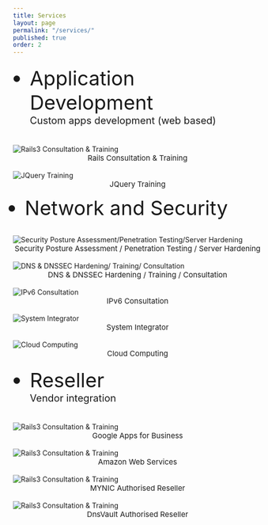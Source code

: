 ```yaml
---
title: Services
layout: page
permalink: "/services/"
published: true
order: 2
---
```


<ul style="font-size: 20px">
  <li style="font-size: 40px">Application Development</li>
  Custom apps development (web based)
</ul>
<div class="card-deck w-50 mb-3">
  <div class="card" style="border-color: 1px solid red;">
    <br>
    <img class="card-img-top" src="/assets/images/services/rails.png" class="img-fluid w-50" alt="Rails3 Consultation & Training">
    <br>
    <center class="card-title" style="font-size: 15px;">Rails Consultation & Training</center>
  </div>
  <div class="card">
    <br>
    <img class="card-img-top" src="/assets/images/services/jquery.png" class="img-fluid w-50" alt="JQuery Training">
    <br>
    <center class="card-title" style="font-size: 15px;">JQuery Training</center>
  </div>
</div>

<ul>
  <li style="font-size: 40px">Network and Security</li>
</ul>
<div class="card-deck mb-3">
  <div class="card">
    <br>
    <img class="card-img-top" src="/assets/images/services/spa.svg" class="img-fluid w-75" alt="Security Posture Assessment/Penetration Testing/Server Hardening">
    <br>
    <center class="card-title" style="font-size: 15px;">Security Posture Assessment / Penetration Testing / Server Hardening</center>
  </div>
  <div class="card">
    <br>
    <img class="card-img-top" src="/assets/images/services/dns.png" class="img-fluid w-75" alt="DNS & DNSSEC Hardening/ Training/ Consultation">
    <br>
    <center class="card-title" style="font-size: 15px;">DNS & DNSSEC Hardening / Training / Consultation</center>
  </div>
  <div class="card">
    <br>
    <img class="card-img-top" src="/assets/images/services/ipv6.svg" class="img-fluid w-75" alt="IPv6 Consultation">
    <br>
    <center class="card-title" style="font-size: 15px;">IPv6 Consultation</center>
  </div>
  <div class="card">
    <br>
    <img class="card-img-top" src="/assets/images/services/integration.jpg" class="img-fluid w-75" alt="System Integrator">
    <br>
    <center class="card-title" style="font-size: 15px;">System Integrator</center>
  </div>
   <div class="card">
    <br>
    <img class="card-img-top" src="/assets/images/services/cloud.png" class="img-fluid w-75" alt="Cloud Computing">
    <br>
    <center class="card-title" style="font-size: 15px;">Cloud Computing</center>
  </div>
</div>

<ul style="font-size: 20px">
  <li style="font-size: 40px">Reseller</li>
  Vendor integration
</ul>
<div class="card-deck mb-3">
  <div class="card">
    <br>
    <img class="card-img-top" src="/assets/images/services/google.jpg" class="img-fluid w-50" alt="Rails3 Consultation & Training">
    <br>
    <center class="card-title" style="font-size: 15px;">Google Apps for Business </center>
  </div>
  <div class="card">
    <br>
    <img class="card-img-top" src="/assets/images/services/amazon.png" class="img-fluid w-75" alt="Rails3 Consultation & Training">
    <br>
    <center class="card-title" style="font-size: 15px;">Amazon Web Services</center>
  </div>
  <div class="card">
    <br>
    <img class="card-img-top" src="/assets/images/services/MYNIC-reseller.png" class="img-fluid w-75" alt="Rails3 Consultation & Training">
    <br>
    <center class="card-title" style="font-size: 15px;">MYNIC Authorised Reseller</center>
  </div>
  <div class="card">
    <br>
    <img class="card-img-top" src="/assets/images/services/logo.svg" class="img-fluid w-75" alt="Rails3 Consultation & Training">
    <br>
    <center class="card-title" style="font-size: 15px;">DnsVault Authorised Reseller</center>
  </div>
</div>
